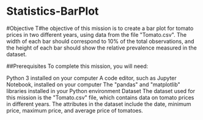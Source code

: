 # Statistics-BarPlot

#Objective
T#he objective of this mission is to create a bar plot for tomato prices in two different years, using data from the file "Tomato.csv". The width of each bar should correspond to 10% of the total observations, and the height of each bar should show the relative prevalence measured in the dataset.

##Prerequisites
To complete this mission, you will need:

Python 3 installed on your computer
A code editor, such as Jupyter Notebook, installed on your computer
The "pandas" and "matplotlib" libraries installed in your Python environment
Dataset
The dataset used for this mission is the "Tomato.csv" file, which contains data on tomato prices in different years. The attributes in the dataset include the date, minimum price, maximum price, and average price of tomatoes.
